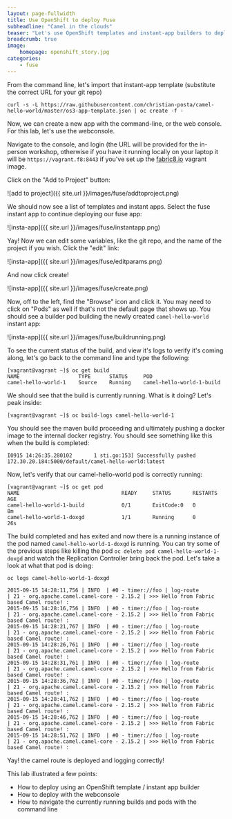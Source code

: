 ```yaml
---
layout: page-fullwidth
title: Use OpenShift to deploy Fuse
subheadline: "Camel in the clouds"
teaser: "Let's use OpenShift templates and instant-app builders to deploy our Fuse application"
breadcrumb: true
image:
    homepage: openshift_story.jpg
categories:
    - fuse
---
```


From the command line, let's import that instant-app template (substitute the correct URL for your git repo)

    curl -s -L https://raw.githubusercontent.com/christian-posta/camel-hello-world/master/os3-app-template.json | oc create -f -
    
Now, we can create a new app with the command-line, or the web console. For this lab, let's use the webconsole.

Navigate to the console, and login (the URL will be provided for the in-person workshop, otherwise if you have it running locally on your laptop it will be `https://vagrant.f8:8443` if you've set up the [fabric8.io](http://fabric8.io) vagrant image.

Click on the "Add to Project" button:

![add to project]({{ site.url }}/images/fuse/addtoproject.png)


We should now see a list of templates and instant apps. Select the fuse instant app to continue deploying our fuse app:

![insta-app]({{ site.url }}/images/fuse/instantapp.png)

Yay! Now we can edit some variables, like the git repo, and the name of the project if you wish. Click the "edit" link:

![insta-app]({{ site.url }}/images/fuse/editparams.png)


And now click create!

![insta-app]({{ site.url }}/images/fuse/create.png)

Now, off to the left, find the "Browse" icon and click it. You may need to click on "Pods" as well if that's not the default page that shows up. You should see a builder pod building the newly created `camel-hello-world` instant app:

![insta-app]({{ site.url }}/images/fuse/buildrunning.png)

To see the current status of the build, and view it's logs to verify it's coming along, let's go back to the command line and type the following:

    [vagrant@vagrant ~]$ oc get build
    NAME                   TYPE      STATUS     POD
    camel-hello-world-1    Source    Running    camel-hello-world-1-build
    
We should see that the build is currently running. What is it doing? Let's peak inside:

    [vagrant@vagrant ~]$ oc build-logs camel-hello-world-1
    
You should see the maven build proceeding and ultimately pushing a docker image to the internal docker registry. You should see something like this when the build is completed:

    I0915 14:26:35.280102       1 sti.go:153] Successfully pushed 172.30.20.184:5000/default/camel-hello-world:latest
    
    
Now, let's verify that our camel-hello-world pod is correctly running:

    [vagrant@vagrant ~]$ oc get pod
    NAME                                 READY     STATUS       RESTARTS   AGE
    camel-hello-world-1-build            0/1       ExitCode:0   0          8m
    camel-hello-world-1-doxgd            1/1       Running      0          26s
    
The build completed and has exited and now there is a running instance of the pod named `camel-hello-world-1-doxgd` is running. You can try some of the previous steps like killing the pod `oc delete pod camel-hello-world-1-doxgd` and watch the Replication Controller bring back the pod. Let's take a look at what that pod is doing:
 
 
    oc logs camel-hello-world-1-doxgd
    
    2015-09-15 14:28:11,756 | INFO  | #0 - timer://foo | log-route                        | 21 - org.apache.camel.camel-core - 2.15.2 | >>> Hello from Fabric based Camel route! : 
    2015-09-15 14:28:16,756 | INFO  | #0 - timer://foo | log-route                        | 21 - org.apache.camel.camel-core - 2.15.2 | >>> Hello from Fabric based Camel route! : 
    2015-09-15 14:28:21,767 | INFO  | #0 - timer://foo | log-route                        | 21 - org.apache.camel.camel-core - 2.15.2 | >>> Hello from Fabric based Camel route! : 
    2015-09-15 14:28:26,761 | INFO  | #0 - timer://foo | log-route                        | 21 - org.apache.camel.camel-core - 2.15.2 | >>> Hello from Fabric based Camel route! : 
    2015-09-15 14:28:31,761 | INFO  | #0 - timer://foo | log-route                        | 21 - org.apache.camel.camel-core - 2.15.2 | >>> Hello from Fabric based Camel route! : 
    2015-09-15 14:28:36,762 | INFO  | #0 - timer://foo | log-route                        | 21 - org.apache.camel.camel-core - 2.15.2 | >>> Hello from Fabric based Camel route! : 
    2015-09-15 14:28:41,762 | INFO  | #0 - timer://foo | log-route                        | 21 - org.apache.camel.camel-core - 2.15.2 | >>> Hello from Fabric based Camel route! : 
    2015-09-15 14:28:46,762 | INFO  | #0 - timer://foo | log-route                        | 21 - org.apache.camel.camel-core - 2.15.2 | >>> Hello from Fabric based Camel route! : 
    2015-09-15 14:28:51,762 | INFO  | #0 - timer://foo | log-route                        | 21 - org.apache.camel.camel-core - 2.15.2 | >>> Hello from Fabric based Camel route! : 
    
    
Yay! the camel route is deployed and logging correctly!

This lab illustrated a few points:

* How to deploy using an OpenShift template / instant app builder
* How to deploy with the webconsole
* How to navigate the currently running builds and pods with the command line